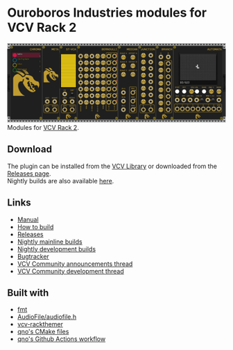 # Ouroboros Industries modules for VCV Rack 2
![All Ouroboros Industries modules](https://github.com/Doom2fan/OuroborosModules/blob/master/docs/images/all_modules.png)
Modules for [VCV Rack 2](https://vcvrack.com/).

## Download
The plugin can be installed from the [VCV Library](https://library.vcvrack.com/OuroborosModules) or downloaded from the [Releases page](https://github.com/Doom2fan/OuroborosModules/releases).  
Nightly builds are also available [here](https://github.com/Doom2fan/OuroborosModules/releases/tag/Nightly).

## Links
* [Manual](https://github.com/Doom2fan/OuroborosModules/wiki)
* [How to build](./COMPILING.md)
* [Releases](https://github.com/Doom2fan/OuroborosModules/releases)
* [Nightly mainline builds](https://github.com/Doom2fan/OuroborosModules/releases/tag/Nightly)
* [Nightly development builds](https://github.com/Doom2fan/OuroborosModules/releases/tag/Nightly_develop)
* [Bugtracker](https://github.com/Doom2fan/OuroborosModules/issues)
* [VCV Community announcements thread](https://community.vcvrack.com/t/ouroboros-industries-releases/24105)
* [VCV Community development thread](https://community.vcvrack.com/t/ouroboros-industries-development-thread/22234)

## Built with
* [fmt](https://github.com/fmtlib/fmt)
* [AudioFile/audiofile.h](https://github.com/adamstark/AudioFile)
* [vcv-rackthemer](https://github.com/Doom2fan/vcv-rackthemer)
* [qno's CMake files](https://github.com/qno/vcv-plugin-cmake-example)
* [qno's Github Actions workflow](https://github.com/qno/vcv-plugin-github-actions-example)